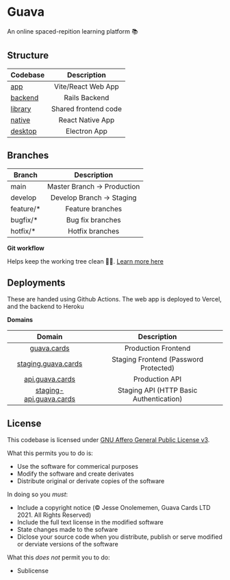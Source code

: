 # Guava

An online spaced-repition learning platform 📚

## Structure

| Codebase                       |      Description     |
|--------------------------------|:--------------------:|
| [app](./app/README.md)         |  Vite/React Web App  |
| [backend](./backend/README.md) |     Rails Backend    |
| [library](./library/README.md) | Shared frontend code |
| [native](./native/README.md)   |   React Native App   |
| [desktop](./desktop/README.md) |     Electron App     |
## Branches

| Branch    |         Description         |
|-----------|:---------------------------:|
| main      | Master Branch -> Production |
| develop   |  Develop Branch -> Staging  |
| feature/* |       Feature branches      |
| bugfix/*  |       Bug fix branches      |
| hotfix/*  |       Hotfix branches       |

__Git workflow__

Helps keep the working tree clean 🙏🏽. [Learn more here](https://www.atlassian.com/git/tutorials/comparing-workflows)

## Deployments

These are handed using Github Actions.
The web app is deployed to Vercel, and the backend to Heroku

__Domains__

|                       Domain                       |               Description               |
|:--------------------------------------------------:|:---------------------------------------:|
|             [guava.cards](guava.cards)             |           Production Frontend           |
|     [staging.guava.cards](staging.guava.cards)     |  Staging Frontend (Password Protected)  |
|         [api.guava.cards](api.guava.cards)         |              Production API             |
| [staging-api.guava.cards](staging-api.guava.cards) | Staging API (HTTP Basic Authentication) |

## License

This codebase is licensed under [GNU Affero General Public License v3](./LICENSE).

What this permits you to do is:
- Use the software for commerical purposes
- Modify the software and create derivates
- Distribute original or derivate copies of the software

In doing so you *must*:
- Include a copyright notice (&copy; Jesse Onolememen, Guava Cards LTD 2021. All Rights Reserved)
- Include the full text license in the modified software
- State changes made to the sofware
- Diclose your source code when you distribute, publish or serve modified or derviate versions of the software

What this *does not* permit you to do:
- Sublicense
  